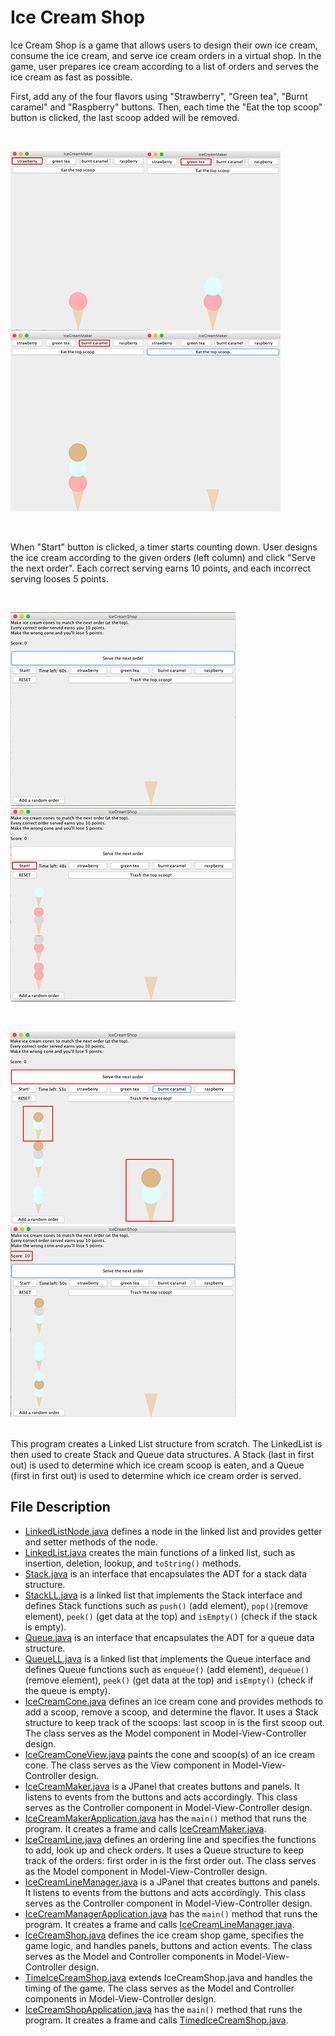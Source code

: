 # Ice Cream Shop

Ice Cream Shop is a game that allows users to design their own ice cream, consume the ice cream, and serve ice cream orders in a virtual shop. In the game, user prepares ice cream according to a list of orders and serves the ice cream as fast as possible. 

First, add any of the four flavors using "Strawberry", "Green tea", "Burnt caramel" and "Raspberry" buttons. Then, each time the "Eat the top scoop" button is clicked, the last scoop added will be removed.

<br>

![1](misc/1.png)![3](misc/3.png)![4](misc/4.png)![0](misc/0.png)

<br>

When "Start" button is clicked, a timer starts counting down. User designs the ice cream according to the given orders (left column) and click "Serve the next order". Each correct serving earns 10 points, and each incorrect serving looses 5 points. 

<br>

![begin](misc/begin.png)  ![start](misc/start.png)

<br>

![match](misc/match.png)  ![serve](misc/serve.png)

<br>
This program creates a Linked List structure from scratch. The LinkedList is then used to create Stack and Queue data structures. A Stack (last in first out) is used to determine which ice cream scoop is eaten, and a Queue (first in first out) is used to determine which ice cream order is served.

## File Description
* [LinkedListNode.java](https://github.com/vantrinh7/IceCreamShop/blob/master/src/LinkedListNode.java) defines a node in the linked list and provides getter and setter methods of the node.
* [LinkedList.java](https://github.com/vantrinh7/IceCreamShop/blob/master/src/LinkedList.java) creates the main functions of a linked list, such as insertion, deletion, lookup, and `toString()` methods.
* [Stack.java](https://github.com/vantrinh7/IceCreamShop/blob/master/src/Stack.java) is an interface that encapsulates the ADT for a stack data structure. 
* [StackLL.java](https://github.com/vantrinh7/IceCreamShop/blob/master/src/StackLL.java) is a linked list that implements the Stack interface and defines Stack functions such as `push()` (add element), `pop()`(remove element), `peek()` (get data at the top) and `isEmpty()` (check if the stack is empty).
* [Queue.java](https://github.com/vantrinh7/IceCreamShop/blob/master/src/Queue.java) is an interface that encapsulates the ADT for a queue data structure. 
* [QueueLL.java](https://github.com/vantrinh7/IceCreamShop/blob/master/src/QueueLL.java) is a linked list that implements the Queue interface and defines Queue functions such as `enqueue()` (add element), `dequeue()`(remove element), `peek()` (get data at the top) and `isEmpty()` (check if the queue is empty).
* [IceCreamCone.java](https://github.com/vantrinh7/IceCreamShop/blob/master/src/IceCreamCone.java) defines an ice cream cone and provides methods to add a scoop, remove a scoop, and determine the flavor. It uses a Stack structure to keep track of the scoops: last scoop in is the first scoop out. The class serves as the Model component in Model-View-Controller design.
* [IceCreamConeView.java](https://github.com/vantrinh7/IceCreamShop/blob/master/src/IceCreamConeView.java) paints the cone and scoop(s) of an ice cream cone. The class serves as the View component in Model-View-Controller design.
* [IceCreamMaker.java](https://github.com/vantrinh7/IceCreamShop/blob/master/src/IceCreamMaker.java) is a JPanel that creates buttons and panels. It listens to events from the buttons and acts accordingly. This class serves as the Controller component in Model-View-Controller design.
* [IceCreamMakerApplication.java](https://github.com/vantrinh7/IceCreamShop/blob/master/src/IceCreamMakerApplication.java) has the `main()` method that runs the program. It creates a frame and calls [IceCreamMaker.java](https://github.com/vantrinh7/IceCreamShop/blob/master/src/IceCreamMaker.java).
* [IceCreamLine.java](https://github.com/vantrinh7/IceCreamShop/blob/master/src/IceCreamLine.java) defines an ordering line and specifies the functions to add, look up and check orders. It uses a Queue structure to keep track of the orders: first order in is the first order out. The class serves as the Model component in Model-View-Controller design.
* [IceCreamLineManager.java](https://github.com/vantrinh7/IceCreamShop/blob/master/src/IceCreamLineManager.java) is a JPanel that creates buttons and panels. It listens to events from the buttons and acts accordingly. This class serves as the Controller component in Model-View-Controller design.
* [IceCreamManagerApplication.java](https://github.com/vantrinh7/IceCreamShop/blob/master/src/IceCreamManagerApplication.java) has the `main()` method that runs the program. It creates a frame and calls [IceCreamLineManager.java](https://github.com/vantrinh7/IceCreamShop/blob/master/src/IceCreamLineManager.java).
* [IceCreamShop.java](https://github.com/vantrinh7/IceCreamShop/blob/master/src/IceCreamShop.java) defines the ice cream shop game, specifies the game logic, and handles panels, buttons and action events. The class serves as the Model and Controller components in Model-View-Controller design.
* [TimeIceCreamShop.java](https://github.com/vantrinh7/IceCreamShop/blob/master/src/TimedIceCreamShop.java) extends IceCreamShop.java and handles the timing of the game. The class serves as the Model and Controller components in Model-View-Controller design.
* [IceCreamShopApplication.java](https://github.com/vantrinh7/IceCreamShop/blob/master/src/IceCreamShopApplication.java) has the `main()` method that runs the program. It creates a frame and calls [TimedIceCreamShop.java](https://github.com/vantrinh7/IceCreamShop/blob/master/src/TimedIceCreamShop.java).




